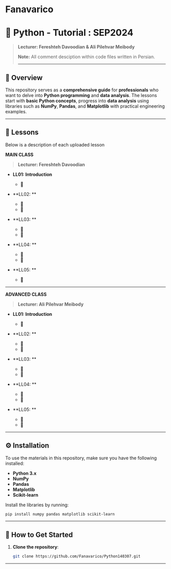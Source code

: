 # Fanavarico

# 🐍 **Python - Tutorial : SEP2024**
> **Lecturer: Fereshteh Davoodian & Ali Pilehvar Meibody**
>
> 
> **Note:** All comment desciption within code files written in Persian.
>
> ---

## 📝 **Overview**

This repository serves as a **comprehensive guide** for **professionals** who want to delve into **Python programming** and **data analysis**. The lessons start with **basic Python concepts**, progress into **data analysis** using libraries such as **NumPy**, **Pandas**, and **Matplotlib** with practical engineering examples.

---
## 📖 **Lessons**
Below is a description of each uploaded lesson

 **MAIN CLASS**
 > **Lecturer: Fereshteh Davoodian**
- **LL01: Introduction**
  - 🔹 

- **LL02: **
  - 🔹 
  - 🔹 

- **LL03: **
  - 🔹 
  - 🔹 

- **LL04: **
  - 🔹 
  - 🔹

- **LL05: **
  - 🔹



---

 
 **ADVANCED CLASS**
 > **Lecturer: Ali Pilehvar Meibody**
- **LL01: Introduction**
  - 🔹 

- **LL02: **
  - 🔹 
  - 🔹 

- **LL03: **
  - 🔹 
  - 🔹 

- **LL04: **
  - 🔹 
  - 🔹

- **LL05: **
  - 🔹 
  - 🔹
 
---

## ⚙️ **Installation**

To use the materials in this repository, make sure you have the following installed:

- **Python 3.x**
- **NumPy**
- **Pandas**
- **Matplotlib**
- **Scikit-learn**

Install the libraries by running:

```bash
pip install numpy pandas matplotlib scikit-learn
```
---




## 💾 **How to Get Started**

1. **Clone the repository**:
   ```bash
   git clone https://github.com/Fanavarico/Python140307.git
---
